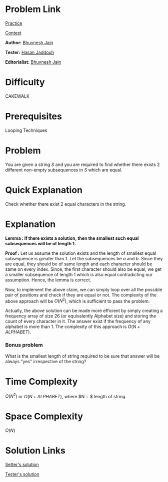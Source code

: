 # Problem Link
[Practice](https://www.codechef.com/problems/LIKECS01)

[Contest](https://www.codechef.com/COOK86/problems/LIKECS01)

**Author:** [Bhuvnesh Jain](https://www.codechef.com/users/likecs)

**Tester:** [Hasan Jaddouh](https://www.codechef.com/users/kingofnumbers)

**Editorialist:** [Bhuvnesh Jain](https://www.codechef.com/users/likecs)

# Difficulty
CAKEWALK

# Prerequisites
Looping Techniques

# Problem
You are given a string $S$ and you are required to find whether there exists $2$ different non-empty subsequences in $S$ which are equal.

# Quick Explanation
Check whether there exist 2 equal characters in the string.

# Explanation
**Lemma : If there exists a solution, then the smallest such equal subsequences will be of length 1.**

**Proof :** Let us assume the solution exists and the length of smallest equal subsequence is greater than $1$. Let the subsequences be $a$ and $b$. Since they are equal, they should be of same length and each character should be same on every index. Since, the first character should also be equal, we get a smaller subsequence of length $1$ which is also equal contradicting our assumption. Hence, the lemma is correct.

Now, to implement the above claim, we can simply loop over all the possible pair of positions and check if they are equal or not. The complexity of the above approach will be $O(N^2)$, which is sufficient to pass the problem.

Actually, the above solution can be made more efficient by simply creating a frequency array of size 26 (or equivalently Alphabet size) and storing the count of every character in it. The answer exist if the frequency of any alphabet is more than 1. The complexity of this approach is $O(N + ALPHABET)$.

### Bonus problem
What is the smallest length of string required to be sure that answer will be always "yes" irrespective of the string?

# Time Complexity
$O(N^2)$ or $O(N + ALPHABET)$, where $N = $ length of string.

# Space Complexity
$O(N)$

# Solution Links
[Setter's solution]()

[Tester's solution]()
